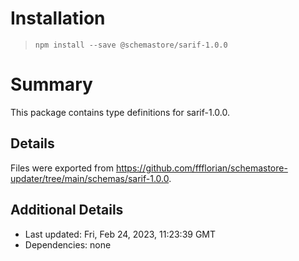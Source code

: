 # Installation
> `npm install --save @schemastore/sarif-1.0.0`

# Summary
This package contains type definitions for sarif-1.0.0.

## Details
Files were exported from https://github.com/ffflorian/schemastore-updater/tree/main/schemas/sarif-1.0.0.

## Additional Details
* Last updated: Fri, Feb 24, 2023, 11:23:39 GMT
* Dependencies: none
